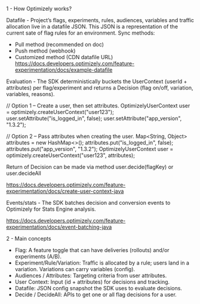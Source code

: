 1 - How Optimizely works?

Datafile - Project’s flags, experiments, rules, audiences, variables and traffic allocation live in a datafile JSON.
This JSON is a representation of the current sate of flag rules for an environment.
Sync methods:
- Pull method (recommended on doc)
- Push method (webhook)
- Customized method (CDN datafile URL)
  https://docs.developers.optimizely.com/feature-experimentation/docs/example-datafile

Evaluation - The SDK deterministically buckets the UserContext (userId + attributes) per flag/experiment and returns a Decision (flag on/off, variation, variables, reasons).

// Option 1 – Create a user, then set attributes.
OptimizelyUserContext user = optimizely.createUserContext("user123");
user.setAttribute("is_logged_in", false);
user.setAttribute("app_version", "1.3.2");

// Option 2 – Pass attributes when creating the user.
Map<String, Object> attributes = new HashMap<>();
attributes.put("is_logged_in", false);
attributes.put("app_version", "1.3.2");
OptimizelyUserContext user = optimizely.createUserContext("user123", attributes);

Return of Decision can be made via method user.decide(flagKey) or user.decideAll

https://docs.developers.optimizely.com/feature-experimentation/docs/create-user-context-java

Events/stats - The SDK batches decision and conversion events to Optimizely for Stats Engine analysis.

https://docs.developers.optimizely.com/feature-experimentation/docs/event-batching-java


2 - Main concepts

* Flag: A feature toggle that can have deliveries (rollouts) and/or experiments (A/B).
* Experiment/Rule/Variation: Traffic is allocated by a rule; users land in a variation. Variations can carry variables (config).
* Audiences / Attributes: Targeting criteria from user attributes.
* User Context: Input (id + attributes) for decisions and tracking.
* Datafile: JSON config snapshot the SDK uses to evaluate decisions.
* Decide / DecideAll: APIs to get one or all flag decisions for a user.
